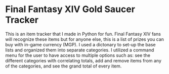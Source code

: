 # Final Fantasy XIV Gold Saucer Tracker
This is an item tracker that I made in Python for fun. 
Final Fantasy XIV fans will recognize these items but for anyone else, this is a list of prizes you can buy with in-game currency (MGP).
I used a dictonary to set-up the base lists and organized them into separate categories.
I utilized a command menu for the user to have access to multiple options such as: see the different categories with correlating totals, add and remove items from any of the categories, and see the grand total of every item.
